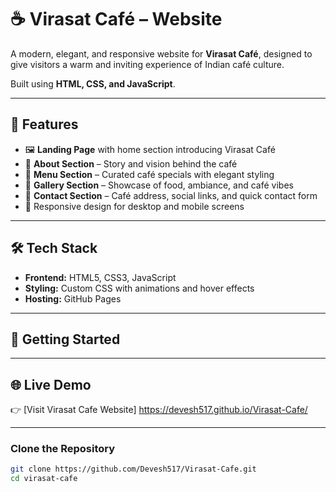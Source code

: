 
# ☕ Virasat Café – Website

A modern, elegant, and responsive website for **Virasat Café**, designed to give visitors a warm and inviting experience of Indian café culture.  

Built using **HTML, CSS, and JavaScript**.  

---

## 🌟 Features
- 🖼️ **Landing Page** with home section introducing Virasat Café  
- 📖 **About Section** – Story and vision behind the café  
- 🍴 **Menu Section** – Curated café specials with elegant styling  
- 📸 **Gallery Section** – Showcase of food, ambiance, and café vibes  
- 📍 **Contact Section** – Café address, social links, and quick contact form  
- 🎨 Responsive design for desktop and mobile screens  

---

## 🛠️ Tech Stack
- **Frontend:** HTML5, CSS3, JavaScript  
- **Styling:** Custom CSS with animations and hover effects  
- **Hosting:** GitHub Pages  

---

## 🚀 Getting Started

---
## 🌐 Live Demo
👉 [Visit Virasat Cafe Website]
https://devesh517.github.io/Virasat-Cafe/

---
### Clone the Repository
```bash
git clone https://github.com/Devesh517/Virasat-Cafe.git
cd virasat-cafe


